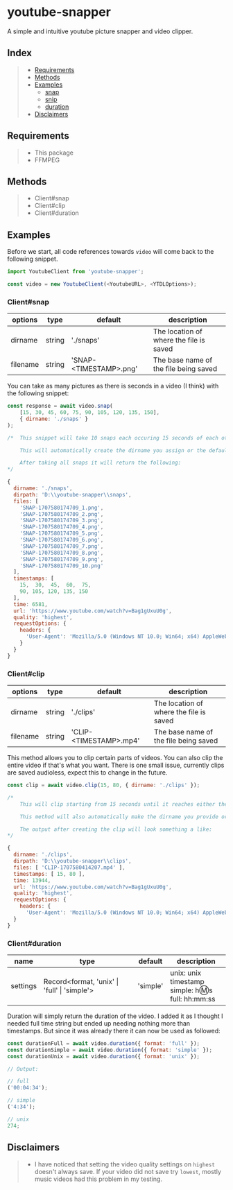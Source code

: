 <!-- @format -->

# youtube-snapper

A simple and intuitive youtube picture snapper and video clipper.

## Index

> - [Requirements](#requirements)
> - [Methods](#methods)
> - [Examples](#examples)
>   - [snap](#clientsnap)
>   - [snip](#clientsnip)
>   - [duration](#clientduration)
> - [Disclaimers](#disclaimers)

## Requirements

> - This package
> - FFMPEG

## Methods

> - Client#snap
> - Client#clip
> - Client#duration

## Examples

Before we start, all code references towards `video` will come back to the following snippet.

```js
import YoutubeClient from 'youtube-snapper';

const video = new YoutubeClient(<YoutubeURL>, <YTDLOptions>);
```

### Client#snap

| options  | type   | default                 | description                             |
| -------- | ------ | ----------------------- | --------------------------------------- |
| dirname  | string | './snaps'               | The location of where the file is saved |
| filename | string | 'SNAP-\<TIMESTAMP>.png' | The base name of the file being saved   |

You can take as many pictures as there is seconds in a video (I think) with the following snippet:

```js
const response = await video.snap(
    [15, 30, 45, 60, 75, 90, 105, 120, 135, 150],
    { dirname: './snaps' }
);

/*  This snippet will take 10 snaps each occuring 15 seconds of each other.

    This will automatically create the dirname you assign or the default dirname which is `./snaps`.

    After taking all snaps it will return the following:
*/

{
  dirname: './snaps',
  dirpath: 'D:\\youtube-snapper\\snaps',
  files: [
    'SNAP-1707580174709_1.png',
    'SNAP-1707580174709_2.png',
    'SNAP-1707580174709_3.png',
    'SNAP-1707580174709_4.png',
    'SNAP-1707580174709_5.png',
    'SNAP-1707580174709_6.png',
    'SNAP-1707580174709_7.png',
    'SNAP-1707580174709_8.png',
    'SNAP-1707580174709_9.png',
    'SNAP-1707580174709_10.png'
  ],
  timestamps: [
    15,  30,  45,  60,  75,
    90, 105, 120, 135, 150
  ],
  time: 6581,
  url: 'https://www.youtube.com/watch?v=Bag1gUxuU0g',
  quality: 'highest',
  requestOptions: {
    headers: {
      'User-Agent': 'Mozilla/5.0 (Windows NT 10.0; Win64; x64) AppleWebKit/537.36 (KHTML, like Gecko) Chrome/87.0.4280.101 Safari/537.36'
    }
  }
}
```

### Client#clip

| options  | type   | default                 | description                             |
| -------- | ------ | ----------------------- | --------------------------------------- |
| dirname  | string | './clips'               | The location of where the file is saved |
| filename | string | 'CLIP-\<TIMESTAMP>.mp4' | The base name of the file being saved   |

This method allows you to clip certain parts of videos. You can also clip the entire video if that's what you want. There is one small issue, currently clips are saved audioless, expect this to change in the future.

```js
const clip = await video.clip(15, 80, { dirname: './clips' });

/*
    This will clip starting from 15 seconds until it reaches either the end of the video or when the video is at 80 seconds.

    This method will also automatically make the dirname you provide or fallback onto the default dirname which is `./clips`.

    The output after creating the clip will look something a like:
*/

{
  dirname: './clips',
  dirpath: 'D:\\youtube-snapper\\clips',
  files: [ 'CLIP-1707580414207.mp4' ],
  timestamps: [ 15, 80 ],
  time: 13944,
  url: 'https://www.youtube.com/watch?v=Bag1gUxuU0g',
  quality: 'highest',
  requestOptions: {
    headers: {
      'User-Agent': 'Mozilla/5.0 (Windows NT 10.0; Win64; x64) AppleWebKit/537.36 (KHTML, like Gecko) Chrome/87.0.4280.101 Safari/537.36'
  }
}
```

### Client#duration

| name     | type                                         | default  | description                                             |
| -------- | -------------------------------------------- | -------- | ------------------------------------------------------- |
| settings | Record<format, 'unix' \| 'full' \| 'simple'> | 'simple' | unix: unix timestamp<br>simple: h:m:s<br>full: hh:mm:ss |

Duration will simply return the duration of the video. I added it as I thought I needed full time string but ended up needing nothing more than timestamps. But since it was already there it can now be used as followed:

```js
const durationFull = await video.duration({ format: 'full' });
const durationSimple = await video.duration({ format: 'simple' });
const durationUnix = await video.duration({ format: 'unix' });

// Output:

// full
('00:04:34');

// simple
('4:34');

// unix
274;
```

## Disclaimers

> - I have noticed that setting the video quality settings on `highest` doesn't always save. If your video did not save try `lowest`, mostly music videos had this problem in my testing.
